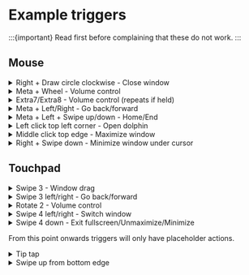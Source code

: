 # Example triggers
:::{important}
Read [](/getting-started/introduction) first before complaining that these do not work.
:::

## Mouse
<details>
  <summary>Right + Draw circle clockwise - Close window</summary>

  ```yaml
  - type: stroke
    strokes: [ 'OAMAAUkEBRZZEgwkYCARMmA6GUBSViRPQGMrYyNkNLAOVT3DAzhH0AUdUOkYC1j2OQBkAA==' ]
    mouse_buttons: [ right ]

    actions:
      - plasma_shortcut: kwin,Window Close
  ```
</details>
<details>
  <summary>Meta + Wheel - Volume control</summary>

  ```yaml
  - type: wheel
    direction: up_down

    conditions:
      - $keyboard_modifiers == meta

    actions:
      - on: update
        interval: '+'
        input:
          - keyboard: [ volumedown ]

      - on: update
        interval: '-'
        input:
          - keyboard: [ volumeup ]
  ```
</details>
<details>
  <summary>Extra7/Extra8 - Volume control (repeats if held)</summary>

  ```yaml
  _anchors:
    - &repeat_delay 250
    - &repeat_interval 50

  mouse:
    gestures:
      - type: press
        mouse_buttons: [ extra8 ]
        instant: true

        actions:
          - on: begin
            input:
              - keyboard: [ volumedown ]

          - on: update
            threshold: *repeat_delay
            interval: *repeat_interval
            input:
              - keyboard: [ volumedown ]

      - type: press
        mouse_buttons: [ extra7 ]
        instant: true

        actions:
          - on: begin
            input:
              - keyboard: [ volumeup ]

          - on: update
            threshold: *repeat_delay
            interval: *repeat_interval
            input:
              - keyboard: [ volumeup ]
  ```
</details>
<details>
  <summary>Meta + Left/Right - Go back/forward</summary>

  ```yaml
  - type: press
    mouse_buttons: [ left ]
    instant: true

    conditions:
      - $keyboard_modifiers == meta

    actions:
      - on: begin
        input:
          - mouse: [ back ]

  - type: press
    mouse_buttons: [ right ]
    instant: true

    conditions:
      - $keyboard_modifiers == meta

    actions:
      - on: begin
        input:
          - mouse: [ forward ]

  ```
</details>
<details>
  <summary>Meta + Left + Swipe up/down - Home/End</summary>

  ```yaml
  - type: swipe
    direction: up
    mouse_buttons: [ left ]
    
    conditions:
      - $keyboard_modifiers == meta

    actions:
      - on: begin
        input:
          - keyboard: [ leftctrl+home ]

  - type: swipe
    direction: down
    mouse_buttons: [ left ]
    
    conditions:
      - $keyboard_modifiers == meta

    actions:
      - on: begin
        input:
          - keyboard: [ leftctrl+end ]
  ```
</details>
<details>
  <summary>Left click top left corner - Open dolphin</summary>

  ```yaml
  - type: press
    mouse_buttons: [ left ]
    instant: true

    conditions:
      - $pointer_position_screen_percentage <= 0.01,0.01

    actions:
      - on: begin
        command: dolphin
  ```
</details>
<details>
  <summary>Middle click top edge - Maximize window</summary>

  ```yaml
  - type: press
    mouse_buttons: [ middle ]
    instant: true
    
    conditions:
      - $pointer_position_screen_percentage_y <= 0.01

    actions:
      - on: begin
        plasma_shortcut: kwin,Window Maximize
  ```
</details>
<details>
  <summary>Right + Swipe down - Minimize window under cursor</summary>

  ```yaml
   - type: swipe
     direction: down
     mouse_buttons: [ right ]

     actions:
       - command: kdotool windowminimize $window_under_id
  ```
</details>

## Touchpad
<details>
  <summary>Swipe 3 - Window drag</summary>

Swipe triggers have a different acceleration profile. You can change *Device.delta_multiplier* to make the trigger faster or slower.

  ```yaml
  - type: swipe
    fingers: 3
    direction: any

    actions:
      - on: begin
        input:
          - keyboard: [ +leftmeta ]
          - mouse: [ +left ]

      - on: update
        input:
          - mouse: [ move_by_delta ]

      - on: end_cancel
        input:
          - keyboard: [ -leftmeta ]
          - mouse: [ -left ]
```
</details>
<details>
  <summary>Swipe 3 left/right - Go back/forward</summary>

  ```yaml
  - type: swipe
    fingers: 3
    direction: left

    actions:
      - on: begin
        input:
          - mouse: [ back ]

  - type: swipe
    fingers: 3
    direction: right

    actions:
      - on: begin
        input:
          - mouse: [ forward ]
  ```

</details>
<details>
  <summary>Rotate 2 - Volume control</summary>

  ```yaml
  - type: rotate
    fingers: 2
    direction: any

    actions:
      - on: update
        interval: -10
        input:
          - keyboard: [ volumedown ]

      - on: update
        interval: 10
        input:
          - keyboard: [ volumeup ]
  ```
</details>
<details>
  <summary>Swipe 4 left/right - Switch window</summary>

Swipe slow - Switch window<br>
Swipe fast - Open alt+tab switcher

  ```yaml
  - type: swipe
    fingers: 4
    direction: left_right
    speed: fast
    
    actions:
      - on: begin
        input:
          - keyboard: [ +leftalt, tab ]

      - on: update
        interval: -75
        input:
          - keyboard: [ leftshift+tab ]

      - on: update
        interval: 75
        input:
          - keyboard: [ tab ]

      - on: end_cancel
        input:
          - keyboard: [ -leftalt ]

  # Quick window switching (left)
  - type: swipe
    fingers: 4
    direction: left
    speed: slow

    actions:
      - on: begin
        input:
          - keyboard: [ leftalt+leftshift+tab ]

  # Quick window switching (right)
  - type: swipe
    fingers: 4
    direction: right
    speed: slow

    actions:
      - on: begin
        input:
          - keyboard: [ leftalt+tab ]
  ```
</details>
<details>
  <summary>Swipe 4 down - Exit fullscreen/Unmaximize/Minimize</summary>

  ```yaml
  - type: swipe
    fingers: 4
    direction: down

    actions:
      - on: begin
        one:
          - plasma_shortcut: kwin,Window Fullscreen
            conditions:
              - $window_fullscreen == true

          - plasma_shortcut: kwin,Window Maximize
            conditions:
              - $window_maximized == true

          - plasma_shortcut: kwin,Window Minimize
  ```
</details>

From this point onwards triggers will only have placeholder actions.
<details>
  <summary>Tip tap</summary>
  Place one finger in the middle then another one on the left/right. The trigger will not activate if the second finger is removed too quickly.

  ```yaml
  - type: press
    fingers: 2

    conditions:
      - $finger_1_position_percentage_x between 0.4;0.6
      - $finger_2_position_percentage_x < 0.5

    actions:
      - on: begin
        input:
          - keyboard: [ a ]

  - type: press
    fingers: 2

    conditions:
      - $finger_1_position_percentage_x between 0.4;0.6
      - $finger_2_position_percentage_x > 0.5

    actions:
      - on: begin
        input:
          - keyboard: [ b ]
  ```
</details>
<details>
  <summary>Swipe up from bottom edge</summary>

  ```yaml
  - type: swipe
    fingers: 3
    direction: up

    conditions:
      - $finger_1_initial_position_percentage_y >= 0.8

    actions:
      - on: begin
        input:
          - keyboard: [ a ]
  ```
</details>
